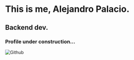 # This is me, Alejandro Palacio.

## Backend dev.

### Profile under construction...

![Github](https://github-readme-stats.vercel.app/api?username=alepalacio&show_icons=true&hide_border=true&title_color=06446d&icon_color=06446d&bg_color=dddddd)